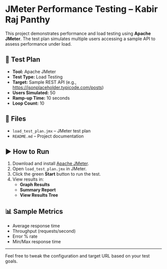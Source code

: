 # JMeter Performance Testing – Kabir Raj Panthy

This project demonstrates performance and load testing using **Apache JMeter**. The test plan simulates multiple users accessing a sample API to assess performance under load.

## 🧪 Test Plan

- **Tool:** Apache JMeter
- **Test Type:** Load Testing
- **Target:** Sample REST API (e.g., https://jsonplaceholder.typicode.com/posts)
- **Users Simulated:** 50
- **Ramp-up Time:** 10 seconds
- **Loop Count:** 10

## 📁 Files

- `load_test_plan.jmx` – JMeter test plan
- `README.md` – Project documentation

## ▶️ How to Run

1. Download and install [Apache JMeter](https://jmeter.apache.org/).
2. Open `load_test_plan.jmx` in JMeter.
3. Click the green **Start** button to run the test.
4. View results in:
   - **Graph Results**
   - **Summary Report**
   - **View Results Tree**

## 📊 Sample Metrics

- Average response time
- Throughput (requests/second)
- Error % rate
- Min/Max response time

---

Feel free to tweak the configuration and target URL based on your test goals.
